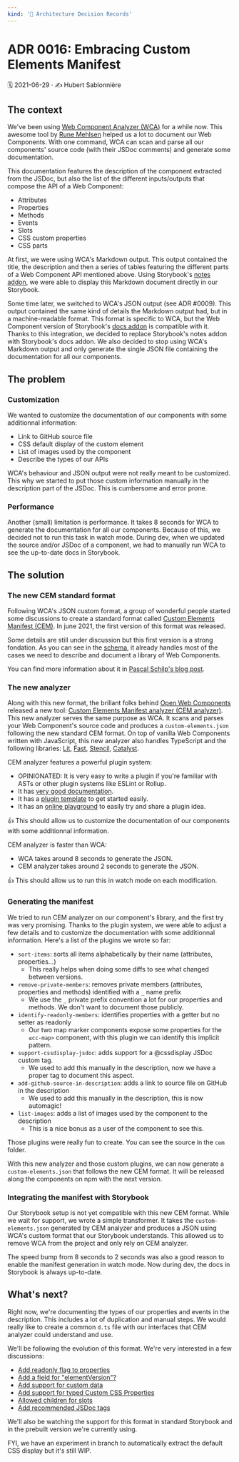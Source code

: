 ```yaml
---
kind: '📌 Architecture Decision Records'
---
```


# ADR 0016: Embracing Custom Elements Manifest

🗓️ 2021-06-29 · ✍️ Hubert Sablonnière

## The context

We've been using [Web Component Analyzer (WCA)](https://github.com/runem/web-component-analyzer) for a while now.
This awesome tool by [Rune Mehlsen](https://github.com/runem) helped us a lot to document our Web Components.
With one command, WCA can scan and parse all our components' source code (with their JSDoc comments) and generate some documentation.

This documentation features the description of the component extracted from the JSDoc, but also the list of the different inputs/outputs that compose the API of a Web Component:

* Attributes
* Properties
* Methods
* Events
* Slots
* CSS custom properties
* CSS parts

At first, we were using WCA's Markdown output.
This output contained the title, the description and then a series of tables featuring the different parts of a Web Component API mentioned above.
Using Storybook's [notes addon](https://storybook.js.org/addons/@storybook/addon-notes), we were able to display this Markdown document directly in our Storybook.

Some time later, we switched to WCA's JSON output (see ADR #0009).
This output contained the same kind of details the Markdown output had, but in a machine-readable format.
This format is specific to WCA, but the Web Component version of Storybook's [docs addon](https://storybook.js.org/addons/@storybook/addon-docs/) is compatible with it.
Thanks to this integration, we decided to replace Storybook's notes addon with Storybook's docs addon.
We also decided to stop using WCA's Markdown output and only generate the single JSON file containing the documentation for all our components.

## The problem

### Customization

We wanted to customize the documentation of our components with some additionnal information:

* Link to GitHub source file
* CSS default display of the custom element
* List of images used by the component
* Describe the types of our APIs

WCA's behaviour and JSON output were not really meant to be customized.
This why we started to put those custom information manually in the description part of the JSDoc.
This is cumbersome and error prone.

### Performance

Another (small) limitation is performance.
It takes 8 seconds for WCA to generate the documentation for all our components.
Because of this, we decided not to run this task in watch mode.
During dev, when we updated the source and/or JSDoc of a component, we had to manually run WCA to see the up-to-date docs in Storybook. 

## The solution

### The new CEM standard format

Following WCA's JSON custom format, a group of wonderful people started some discussions to create a standard format called [Custom Elements Manifest (CEM)](https://github.com/webcomponents/custom-elements-manifest).
In june 2021, the first version of this format was released.

Some details are still under discussion but this first version is a strong fondation.
As you can see in the [schema](https://github.com/webcomponents/custom-elements-manifest/blob/master/schema.d.ts), it already handles most of the cases we need to describe and document a library of Web Components.

You can find more information about it in [Pascal Schilp's blog post](https://dev.to/open-wc/introducing-custom-elements-manifest-gkk).

### The new analyzer

Along with this new format, the brillant folks behind [Open Web Components](https://open-wc.org/) released a new tool: [Custom Elements Manifest analyzer (CEM analyzer)](https://github.com/open-wc/custom-elements-manifest/tree/master/packages/analyzer).
This new analyzer serves the same purpose as WCA.
It scans and parses your Web Component's source code and produces a `custom-elements.json` following the new standard CEM format.
On top of vanilla Web Components written with JavaScript, this new analyzer also handles TypeScript and the following libraries: [Lit](https://lit.dev/), [Fast](https://github.com/microsoft/fast), [Stencil](https://stenciljs.com/), [Catalyst](https://github.github.io/catalyst/).

CEM analyzer features a powerful plugin system:

* OPINIONATED: It is very easy to write a plugin if you're familiar with ASTs or other plugin systems like ESLint or Rollup.
* It has [very good documentation](https://github.com/open-wc/custom-elements-manifest/blob/master/packages/analyzer/docs/plugins.md).
* It has a [plugin template](https://github.com/open-wc/cem-plugin-template) to get started easily. 
* It has an [online playground](https://custom-elements-manifest.netlify.app) to easily try and share a plugin idea.

👍 This should allow us to customize the documentation of our components with some additionnal information.

CEM analyzer is faster than WCA:

* WCA takes around 8 seconds to generate the JSON.
* CEM analyzer takes around 2 seconds to generate the JSON.

👍 This should allow us to run this in watch mode on each modification.

### Generating the manifest

We tried to run CEM analyzer on our component's library, and the first try was very promising.
Thanks to the plugin system, we were able to adjust a few details and to customize the documentation with some additionnal information.
Here's a list of the plugins we wrote so far:

* `sort-items`: sorts all items alphabetically by their name (attributes, properties...)
  * This really helps when doing some diffs to see what changed between versions.
* `remove-private-members`: removes private members (attributes, properties and methods) identified with a `_` name prefix
  * We use the `_` private prefix convention a lot for our properties and methods. We don't want to document those publicly.
* `identify-readonly-members`: identifies properties with a getter but no setter as readonly
  * Our two map marker components expose some properties for the `≤cc-map>` component, with this plugin we can identify this implicit pattern.
* `support-cssdisplay-jsdoc`: adds support for a @cssdisplay JSDoc custom tag.
  * We used to add this manually in the description, now we have a proper tag to document this aspect.
* `add-github-source-in-description`: adds a link to source file on GitHub in the description
  * We used to add this manually in the description, this is now automagic!
* `list-images`: adds a list of images used by the component to the description
  * This is a nice bonus as a user of the component to see this.

Those plugins were really fun to create.
You can see the source in the `cem` folder.

With this new analyzer and those custom plugins, we can now generate a `custom-elements.json` that follows the new CEM format.
It will be released along the components on npm with the next version.

### Integrating the manifest with Storybook

Our Storybook setup is not yet compatible with this new CEM format.
While we wait for support, we wrote a simple transformer.
It takes the `custom-elements.json` generated by CEM analyzer and produces a JSON using WCA's custom format that our Storybook understands.
This allowed us to remove WCA from the project and only rely on CEM analyzer.

The speed bump from 8 seconds to 2 seconds was also a good reason to enable the manifest generation in watch mode.
Now during dev, the docs in Storybook is always up-to-date.

## What's next?

Right now, we're documenting the types of our properties and events in the description.
This includes a lot of duplication and manual steps.
We would really like to create a common `d.ts` file with our interfaces that CEM analyzer could understand and use.

We'll be following the evolution of this format.
We're very interested in a few discussions:

* [Add readonly flag to properties](https://github.com/webcomponents/custom-elements-manifest/issues/34)
* [Add a field for "elementVersion"?](https://github.com/webcomponents/custom-elements-manifest/issues/47)
* [Add support for custom data](https://github.com/webcomponents/custom-elements-manifest/issues/38)
* [Add support for typed Custom CSS Properties](https://github.com/webcomponents/custom-elements-manifest/issues/68)
* [Allowed children for slots](https://github.com/webcomponents/custom-elements-manifest/issues/46)
* [Add recommended JSDoc tags](https://github.com/webcomponents/custom-elements-manifest/issues/42)

We'll also be watching the support for this format in standard Storybook and in the prebuilt version we're currently using.

FYI, we have an experiment in branch to automatically extract the default CSS display but it's still WIP.
